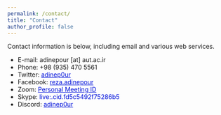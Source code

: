 ```yaml
---
permalink: /contact/
title: "Contact"
author_profile: false
---
```

Contact information is below, including email and various web services.

* E-mail: adinepour [at] aut.ac.ir
* Phone: +98 (935) 470 5561
* Twitter: <a href="http://twitter.com/adinep0ur" style="color: #0011DB; text-decoration: underline;">adinep0ur</a>
* Facebook: <a href="https://www.facebook.com/reza.adinepour" style="color: #0011DB; text-decoration: underline;">reza.adinepour</a>
* Zoom: <a href="https://us05web.zoom.us/j/7451552911?pwd=0WueBzSTdRbVmBkdSbikMOIeBilz6b.1 " style="color: #0011DB; text-decoration: underline;">Personal Meeting ID</a>
* Skype: <span style="color: #0011DB">live:.cid.fd5c5492f75286b5</span>
* Discord: <a href="https://discord.com/channels/adinep0ur" style="color: #0011DB; text-decoration: underline;">adinep0ur</a>
